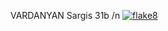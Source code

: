 VARDANYAN
Sargis
31b
/n
[![flake8](https://github.com/varuniv/BUT3-Github-CI-Sargis-VARDANYAN/actions/workflows/ci.yml/badge.svg)](https://github.com/varuniv/BUT3-Github-CI-Sargis-VARDANYAN/actions/workflows/ci.yml)
